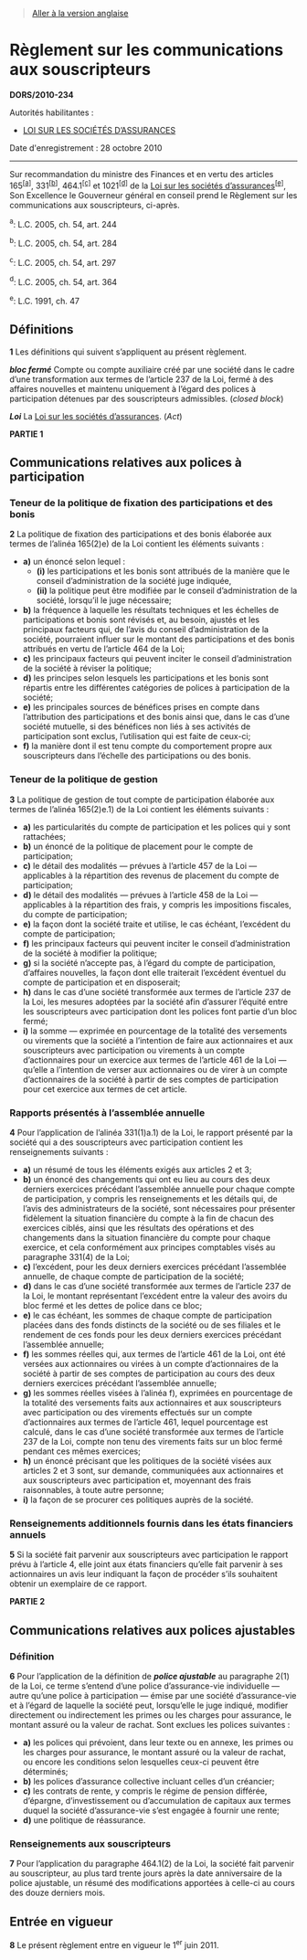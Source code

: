 > [Aller à la version anglaise](/en/Regulations/Statutory%20Orders%20and%20Regulations/2010/234.md)

# Règlement sur les communications aux souscripteurs

**DORS/2010-234**

Autorités habilitantes : 
- [LOI SUR LES SOCIÉTÉS D’ASSURANCES](/fr/Lois/Lois%20du%20Canada/1991/ch.%2047.md)

Date d'enregistrement : 28 octobre 2010

----------

Sur recommandation du ministre des Finances et en vertu des articles 165<sup><a href='#nbp_3732_hq_1921'>[a]</a></sup>, 331<sup><a href='#nbp_3732_hq_1922'>[b]</a></sup>, 464.1<sup><a href='#nbp_3732_hq_1923'>[c]</a></sup> et 1021<sup><a href='#nbp_608765-F_hq_1756'>[d]</a></sup> de la [Loi sur les sociétés d’assurances](/fr/Lois/Lois%20du%20Canada/1991/ch.%2047.md)<sup><a href='#nbp_608765-F_hq_1757'>[e]</a></sup>, Son Excellence le Gouverneur général en conseil prend le Règlement sur les communications aux souscripteurs, ci-après.

<a name='nbp_3732_hq_1921'><sup>a</sup></a>: L.C. 2005, ch. 54, art. 244<br />

<a name='nbp_3732_hq_1922'><sup>b</sup></a>: L.C. 2005, ch. 54, art. 284<br />

<a name='nbp_3732_hq_1923'><sup>c</sup></a>: L.C. 2005, ch. 54, art. 297<br />

<a name='nbp_608765-F_hq_1756'><sup>d</sup></a>: L.C. 2005, ch. 54, art. 364<br />

<a name='nbp_608765-F_hq_1757'><sup>e</sup></a>: L.C. 1991, ch. 47<br />




## Définitions


**1** Les définitions qui suivent s’appliquent au présent règlement.

***bloc fermé*** Compte ou compte auxiliaire créé par une société dans le cadre d’une transformation aux termes de l’article 237 de la Loi, fermé à des affaires nouvelles et maintenu uniquement à l’égard des polices à participation détenues par des souscripteurs admissibles. (*closed block*)

***Loi*** La [Loi sur les sociétés d’assurances](/fr/Lois/Lois%20du%20Canada/1991/ch.%2047.md). (*Act*)




**PARTIE 1** 
## Communications relatives aux polices à participation



### Teneur de la politique de fixation des participations et des bonis


**2** La politique de fixation des participations et des bonis élaborée aux termes de l’alinéa 165(2)e) de la Loi contient les éléments suivants :
- **a)** un énoncé selon lequel :
	- **(i)** les participations et les bonis sont attribués de la manière que le conseil d’administration de la société juge indiquée,
	- **(ii)** la politique peut être modifiée par le conseil d’administration de la société, lorsqu’il le juge nécessaire;
- **b)** la fréquence à laquelle les résultats techniques et les échelles de participations et bonis sont révisés et, au besoin, ajustés et les principaux facteurs qui, de l’avis du conseil d’administration de la société, pourraient influer sur le montant des participations et des bonis attribués en vertu de l’article 464 de la Loi;
- **c)** les principaux facteurs qui peuvent inciter le conseil d’administration de la société à réviser la politique;
- **d)** les principes selon lesquels les participations et les bonis sont répartis entre les différentes catégories de polices à participation de la société;
- **e)** les principales sources de bénéfices prises en compte dans l’attribution des participations et des bonis ainsi que, dans le cas d’une société mutuelle, si des bénéfices non liés à ses activités de participation sont exclus, l’utilisation qui est faite de ceux-ci;
- **f)** la manière dont il est tenu compte du comportement propre aux souscripteurs dans l’échelle des participations ou des bonis.




### Teneur de la politique de gestion


**3** La politique de gestion de tout compte de participation élaborée aux termes de l’alinéa 165(2)e.1) de la Loi contient les éléments suivants :
- **a)** les particularités du compte de participation et les polices qui y sont rattachées;
- **b)** un énoncé de la politique de placement pour le compte de participation;
- **c)** le détail des modalités — prévues à l’article 457 de la Loi — applicables à la répartition des revenus de placement du compte de participation;
- **d)** le détail des modalités — prévues à l’article 458 de la Loi — applicables à la répartition des frais, y compris les impositions fiscales, du compte de participation;
- **e)** la façon dont la société traite et utilise, le cas échéant, l’excédent du compte de participation;
- **f)** les principaux facteurs qui peuvent inciter le conseil d’administration de la société à modifier la politique;
- **g)** si la société n’accepte pas, à l’égard du compte de participation, d’affaires nouvelles, la façon dont elle traiterait l’excédent éventuel du compte de participation et en disposerait;
- **h)** dans le cas d’une société transformée aux termes de l’article 237 de la Loi, les mesures adoptées par la société afin d’assurer l’équité entre les souscripteurs avec participation dont les polices font partie d’un bloc fermé;
- **i)** la somme — exprimée en pourcentage de la totalité des versements ou virements que la société a l’intention de faire aux actionnaires et aux souscripteurs avec participation ou virements à un compte d’actionnaires pour un exercice aux termes de l’article 461 de la Loi — qu’elle a l’intention de verser aux actionnaires ou de virer à un compte d’actionnaires de la société à partir de ses comptes de participation pour cet exercice aux termes de cet article.




### Rapports présentés à l’assemblée annuelle


**4** Pour l’application de l’alinéa 331(1)a.1) de la Loi, le rapport présenté par la société qui a des souscripteurs avec participation contient les renseignements suivants :
- **a)** un résumé de tous les éléments exigés aux articles 2 et 3;
- **b)** un énoncé des changements qui ont eu lieu au cours des deux derniers exercices précédant l’assemblée annuelle pour chaque compte de participation, y compris les renseignements et les détails qui, de l’avis des administrateurs de la société, sont nécessaires pour présenter fidèlement la situation financière du compte à la fin de chacun des exercices ciblés, ainsi que les résultats des opérations et des changements dans la situation financière du compte pour chaque exercice, et cela conformément aux principes comptables visés au paragraphe 331(4) de la Loi;
- **c)** l’excédent, pour les deux derniers exercices précédant l’assemblée annuelle, de chaque compte de participation de la société;
- **d)** dans le cas d’une société transformée aux termes de l’article 237 de la Loi, le montant représentant l’excédent entre la valeur des avoirs du bloc fermé et les dettes de police dans ce bloc;
- **e)** le cas échéant, les sommes de chaque compte de participation placées dans des fonds distincts de la société ou de ses filiales et le rendement de ces fonds pour les deux derniers exercices précédant l’assemblée annuelle;
- **f)** les sommes réelles qui, aux termes de l’article 461 de la Loi, ont été versées aux actionnaires ou virées à un compte d’actionnaires de la société à partir de ses comptes de participation au cours des deux derniers exercices précédant l’assemblée annuelle;
- **g)** les sommes réelles visées à l’alinéa f), exprimées en pourcentage de la totalité des versements faits aux actionnaires et aux souscripteurs avec participation ou des virements effectués sur un compte d’actionnaires aux termes de l’article 461, lequel pourcentage est calculé, dans le cas d’une société transformée aux termes de l’article 237 de la Loi, compte non tenu des virements faits sur un bloc fermé pendant ces mêmes exercices;
- **h)** un énoncé précisant que les politiques de la société visées aux articles 2 et 3 sont, sur demande, communiquées aux actionnaires et aux souscripteurs avec participation et, moyennant des frais raisonnables, à toute autre personne;
- **i)** la façon de se procurer ces politiques auprès de la société.




### Renseignements additionnels fournis dans les états financiers annuels


**5** Si la société fait parvenir aux souscripteurs avec participation le rapport prévu à l’article 4, elle joint aux états financiers qu’elle fait parvenir à ses actionnaires un avis leur indiquant la façon de procéder s’ils souhaitent obtenir un exemplaire de ce rapport.




**PARTIE 2** 
## Communications relatives aux polices ajustables



### Définition


**6** Pour l’application de la définition de ***police ajustable*** au paragraphe 2(1) de la Loi, ce terme s’entend d’une police d’assurance-vie individuelle — autre qu’une police à participation — émise par une société d’assurance-vie et à l’égard de laquelle la société peut, lorsqu’elle le juge indiqué, modifier directement ou indirectement les primes ou les charges pour assurance, le montant assuré ou la valeur de rachat. Sont exclues les polices suivantes :
- **a)** les polices qui prévoient, dans leur texte ou en annexe, les primes ou les charges pour assurance, le montant assuré ou la valeur de rachat, ou encore les conditions selon lesquelles ceux-ci peuvent être déterminés;
- **b)** les polices d’assurance collective incluant celles d’un créancier;
- **c)** les contrats de rente, y compris le régime de pension différée, d’épargne, d’investissement ou d’accumulation de capitaux aux termes duquel la société d’assurance-vie s’est engagée à fournir une rente;
- **d)** une politique de réassurance.




### Renseignements aux souscripteurs


**7** Pour l’application du paragraphe 464.1(2) de la Loi, la société fait parvenir au souscripteur, au plus tard trente jours après la date anniversaire de la police ajustable, un résumé des modifications apportées à celle-ci au cours des douze derniers mois.




## Entrée en vigueur


**8** Le présent règlement entre en vigueur le 1<sup>er</sup> juin 2011.


